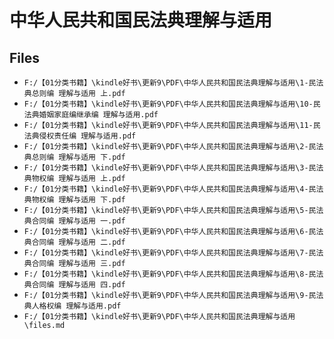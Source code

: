 # 中华人民共和国民法典理解与适用

## Files

- `F:/【01分类书籍】\kindle好书\更新9\PDF\中华人民共和国民法典理解与适用\1-民法典总则编 理解与适用 上.pdf`
- `F:/【01分类书籍】\kindle好书\更新9\PDF\中华人民共和国民法典理解与适用\10-民法典婚姻家庭编继承编 理解与适用.pdf`
- `F:/【01分类书籍】\kindle好书\更新9\PDF\中华人民共和国民法典理解与适用\11-民法典侵权责任编 理解与适用.pdf`
- `F:/【01分类书籍】\kindle好书\更新9\PDF\中华人民共和国民法典理解与适用\2-民法典总则编 理解与适用 下.pdf`
- `F:/【01分类书籍】\kindle好书\更新9\PDF\中华人民共和国民法典理解与适用\3-民法典物权编 理解与适用 上.pdf`
- `F:/【01分类书籍】\kindle好书\更新9\PDF\中华人民共和国民法典理解与适用\4-民法典物权编 理解与适用 下.pdf`
- `F:/【01分类书籍】\kindle好书\更新9\PDF\中华人民共和国民法典理解与适用\5-民法典合同编 理解与适用 一.pdf`
- `F:/【01分类书籍】\kindle好书\更新9\PDF\中华人民共和国民法典理解与适用\6-民法典合同编 理解与适用 二.pdf`
- `F:/【01分类书籍】\kindle好书\更新9\PDF\中华人民共和国民法典理解与适用\7-民法典合同编 理解与适用 三.pdf`
- `F:/【01分类书籍】\kindle好书\更新9\PDF\中华人民共和国民法典理解与适用\8-民法典合同编 理解与适用 四.pdf`
- `F:/【01分类书籍】\kindle好书\更新9\PDF\中华人民共和国民法典理解与适用\9-民法典人格权编 理解与适用.pdf`
- `F:/【01分类书籍】\kindle好书\更新9\PDF\中华人民共和国民法典理解与适用\files.md`
